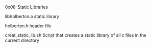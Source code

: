 0x08-Static Libraries

libholberton.a static library

holberton.h header file

creat_static_lib.sh Script that creates a static library of all c files in the current directory
